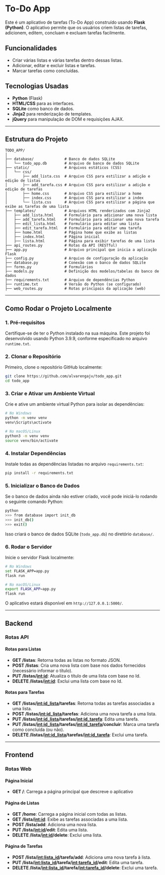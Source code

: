 # To-Do App

Este é um aplicativo de tarefas (To-Do App) construído usando **Flask (Python)**. O aplicativo permite que os usuários criem listas de tarefas, adicionem, editem, concluam e excluam tarefas facilmente.

## Funcionalidades

- Criar várias listas e várias tarefas dentro dessas listas.
- Adicionar, editar e excluir listas e tarefas.
- Marcar tarefas como concluídas.

## Tecnologias Usadas

- **Python** (Flask)
- **HTML/CSS** para as interfaces.
- **SQLite** como banco de dados.
- **Jinja2** para renderização de templates.
- **jQuery** para manipulação de DOM e requisições AJAX.


---

## Estrutura do Projeto

```plaintext
TODO_APP/
│
├── database/              # Banco de dados SQLite
│   └── todo_app.db        # Arquivo de banco de dados SQLite
├── static/                # Arquivos estáticos (CSS)
│   └── css/
│       ├── add_lista.css  # Arquivo CSS para estilizar a adição e edição de listas
│       ├── add_tarefa.css # Arquivo CSS para estilizar a adição e edição de tarefas
│       ├── home.css       # Arquivo CSS para estilizar a home
│       ├── index.css      # Arquivo CSS para estilizar a index
│       └── lista.css      # Arquivo CSS para estilizar a página que exibe as tarefas de uma lista
├── templates/             # Arquivos HTML renderizados com Jinja2
│   ├── add_lista.html     # Formulário para adicionar uma nova lista
│   ├── add_tarefa.html    # Formulário para adicionar uma nova tarefa
│   ├── edit_lista.html    # Formulário para editar uma lista
│   ├── edit_tarefa.html   # Formulário para editar uma tarefa
│   ├── home.html          # Página home que exibe as listas
│   ├── index.html         # Página inicial
│   ├── lista.html         # Página para exibir tarefas de uma lista
├── api_routes.py          # Rotas da API (RESTful)
├── app.py                 # Arquivo principal que inicia a aplicação Flask
├── config.py              # Arquivo de configuração da aplicação
├── database.py            # Conexão com o banco de dados SQLite
├── forms.py               # Formulários
├── models.py              # Definição dos modelos/tabelas do banco de dados
├── requirements.txt       # Arquivo de dependências Python
├── runtime.txt            # Versão do Python (se configurado)
├── web_routes.py          # Rotas principais da aplicação (web)
```

---

## Como Rodar o Projeto Localmente

### 1. Pré-requisitos

Certifique-se de ter o Python instalado na sua máquina. Este projeto foi desenvolvido usando Python 3.9.9, conforme especificado no arquivo `runtime.txt`.

### 2. Clonar o Repositório

Primeiro, clone o repositório GitHub localmente:

```bash
git clone https://github.com/alvarengajv/todo_app.git
cd todo_app
```

### 3. Criar e Ativar um Ambiente Virtual

Crie e ative um ambiente virtual Python para isolar as dependências:

```bash
# No Windows
python -m venv venv
venv\Scripts\activate

# No macOS/Linux
python3 -m venv venv
source venv/bin/activate
```

### 4. Instalar Dependências

Instale todas as dependências listadas no arquivo `requirements.txt`:

```bash
pip install -r requirements.txt
```

### 5. Inicializar o Banco de Dados

Se o banco de dados ainda não estiver criado, você pode iniciá-lo rodando o seguinte comando Python:

```bash
python
>>> from database import init_db
>>> init_db()
>>> exit()
```

Isso criará o banco de dados SQLite (`todo_app.db`) no diretório `database/`.

### 6. Rodar o Servidor

Inicie o servidor Flask localmente:

```bash
# No Windows
set FLASK_APP=app.py
flask run

# No macOS/Linux
export FLASK_APP=app.py
flask run
```

O aplicativo estará disponível em `http://127.0.0.1:5000/`.

---

## Backend

### Rotas API

#### Rotas para Listas

- **GET /listas**: Retorna todas as listas no formato JSON.
- **POST /listas**: Cria uma nova lista com base nos dados fornecidos (necessário informar o título).
- **PUT /listas/<int:id>**: Atualiza o título de uma lista com base no Id.
- **DELETE /listas/<int:id>**: Exclui uma lista com base no Id.

#### Rotas para Tarefas

- **GET /listas/<int:id_lista>/tarefas**: Retorna todas as tarefas associadas a uma lista.
- **POST /listas/<int:id_lista>/tarefas**: Adiciona uma nova tarefa a uma lista.
- **PUT /listas/<int:id_lista>/tarefas/<int:id_tarefa>**: Edita uma tarefa.
- **PUT /listas/<int:id_lista>/tarefas/<int:id_tarefa>/concluir**: Marca uma tarefa como concluída (ou não).
- **DELETE /listas/<int:id_lista>/tarefas/<int:id_tarefa>**: Exclui uma tarefa.

---
## Frontend

### Rotas Web

#### Página Inicial
- **GET /**: Carrega a página principal que descreve o aplicativo

#### Página de Listas

- **GET /home**: Carrega a página inicial com todas as listas.
- **GET /lista/<int:id>**: Exibe as tarefas associadas a uma lista.
- **POST /lista/add**: Adiciona uma nova lista.
- **PUT /lista/<int:id>/edit**: Edita uma lista.
- **DELETE /lista/<int:id>/delete**: Exclui uma lista.

#### Página de Tarefas

- **POST /lista/<int:lista_id>/tarefa/add**: Adiciona uma nova tarefa à lista.
- **PUT /lista/<int:lista_id>/tarefa/<int:tarefa_id>/edit**: Edita uma tarefa.
- **DELETE /lista/<int:lista_id>/tarefa/<int:tarefa_id>/delete**: Exclui uma tarefa.


